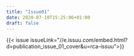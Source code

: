 ```yaml
---
title: "Issue01"
date: 2020-07-10T15:25:06+01:00
draft: false
---
```


{{< issue issueLink="//e.issuu.com/embed.html?d=publication_issue_01_cover&u=rca-issuu">}}
